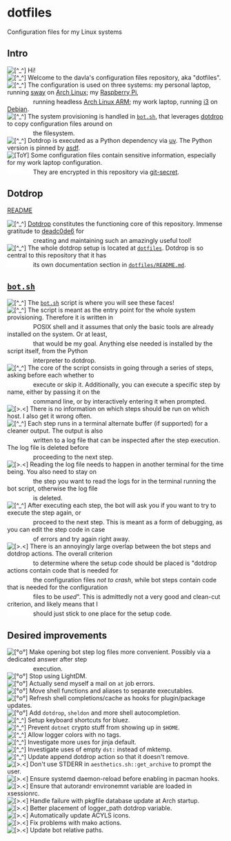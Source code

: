 # dotfiles

Configuration files for my Linux systems

## Intro

![[^_^]][prompt-face] Hi!  
![[^_^]][prompt-face] Welcome to the davla's configuration files repository,
                      aka "dotfiles".  
![[^_^]][prompt-face] The configuration is used on three systems: my personal
                      laptop, running [sway](https://swaywm.org/) on
                      [Arch Linux](https://archlinux.org/); my
                      [Raspberry Pi](https://www.raspberrypi.com/),  
![     ][indent]      running headless
                      [Arch Linux ARM](https://archlinuxarm.org/); my work
                      laptop, running [i3](https://i3wm.org/) on
                      [Debian](https://www.debian.org/).  
![[^_^]][prompt-face] The system provisioning is handled in
                      [`bot.sh`](./bot.sh), that leverages
                      [dotdrop](https://github.com/deadc0de6/dotdrop) to copy
                      configuration files around on  
![     ][indent]      the filesystem.  
![[^_^]][prompt-face] Dotdrop is executed as a Python dependency via
                      [uv](https://docs.astral.sh/uv/). The Python version is
                      pinned by [asdf](https://asdf-vm.com/).  
![[ToY]][sad-face]    Some configuration files contain sensitive information,
                      especially for my work laptop configuration.  
![     ][indent]      They are encrypted in this repository via
                      [git-secret](https://sobolevn.me/git-secret/).

## Dotdrop

[README](./dotfiles/README.md)

![[^_^]][prompt-face] [Dotdrop](https://github.com/deadc0de6/dotdrop)
                      constitutes the functioning core of this repository.
                      Immense gratitude to
                      [deadc0de6](https://github.com/deadc0de6) for  
![     ][indent]      creating and maintaining such an amazingly useful tool!  
![[^_^]][prompt-face] The whole dotdrop setup is located at
                      [`dotfiles`](./dotfiles/). Dotdrop is so central to this
                      repository that it has  
![     ][indent]      its own documentation section in
                      [`dotfiles/README.md`](./dotfiles/README.md).  

## [`bot.sh`](./bot.sh)

![[^_^]][prompt-face] The [`bot.sh`](./bot.sh) script is where you will see
                      these faces!  
![[^_^]][prompt-face] The script is meant as the entry point for the whole
                      system provisioning. Therefore it is written in  
![     ][indent]      POSIX shell and it assumes that only the basic tools are
                      already installed on the system. Or at least,  
![     ][indent]      that would be my goal. Anything else needed is installed
                      by the script itself, from the Python  
![     ][indent]      interpreter to dotdrop.  
![[^_^]][prompt-face] The core of the script consists in going through a series
                      of steps, asking before each whether to  
![     ][indent]      execute or skip it. Additionally, you can execute a
                      specific step by name, either by passing it on the  
![     ][indent]      command line, or by interactively entering it when
                      prompted.  
![[>.<]][error-face]  There is no information on which steps should be run on
                      which host. I also get it wrong often.  
![[^_^]][prompt-face] Each step runs in a terminal alternate buffer (if
                      supported) for a cleaner output. The output is also  
![     ][indent]      written to a log file that can be inspected after the
                      step execution. The log file is deleted before  
![     ][indent]      proceeding to the next step.  
![[>.<]][error-face]  Reading the log file needs to happen in another terminal
                      for the time being. You also need to stay on  
![     ][indent]      the step you want to read the logs for in the terminal
                      running the bot script, otherwise the log file  
![     ][indent]      is deleted.  
![[^_^]][prompt-face] After executing each step, the bot will ask you if you
                      want to try to execute the step again, or  
![     ][indent]      proceed to the next step. This is meant as a form of
                      debugging, as you can edit the step code in case  
![     ][indent]      of errors and try again right away.  
![[>.<]][error-face]  There is an annoyingly large overlap between the bot
                      steps and dotdrop actions. The overall criterion  
![     ][indent]      to determine where the setup code should be placed is
                      "dotdrop actions contain code that is needed for  
![     ][indent]      the configuration files *not to crash*, while bot steps
                      contain code that is needed for the configuration  
![     ][indent]      files to be *used*". This is admittedly not a very good
                      and clean-cut criterion, and likely means that I  
![     ][indent]      should just stick to one place for the setup code.  

## Desired improvements

![[°o°]][ok-face]     Make opening bot step log files more convenient. Possibly
                      via a dedicated answer after step  
![     ][indent]      execution.  
![[°o°]][ok-face]     Stop using LightDM.  
![[°o°]][ok-face]     Actually send myself a mail on `at` job errors.  
![[°o°]][ok-face]     Move shell functions and aliases to separate executables.  
![[°o°]][ok-face]     Refresh shell completions/cache as hooks for
                      plugin/package updates.  
![[°o°]][ok-face]     Add `dotdrop`, `sheldon` and more shell autocompletion.  
![[^_^]][prompt-face] Setup keyboard shortcuts for bluez.  
![[^_^]][prompt-face] Prevent `dotnet` crypto stuff from showing up in `$HOME`.  
![[^_^]][prompt-face] Allow logger colors with no tags.  
![[^_^]][prompt-face] Investigate more uses for jinja default.  
![[^_^]][prompt-face] Investigate uses of empty `dst:` instead of mktemp.  
![[^_^]][prompt-face] Update append dotdrop action so that it doesn't remove.  
![[>.<]][error-face]  Don't use STDERR in `aesthetics.sh::get_archive` to
                      prompt the user.  
![[>.<]][error-face]  Ensure systemd daemon-reload before enabling in pacman
                      hooks.  
![[>.<]][error-face]  Ensure that autorandr environemnt variable are loaded in
                      xsessionrc.  
![[>.<]][error-face]  Handle failure with pkgfile database update at Arch
                      startup.  
![[>.<]][error-face]  Better placement of logger_path dotdrop variable.  
![[>.<]][error-face]  Automatically update ACYLS icons.  
![[>.<]][error-face]  Fix problems with mako actions.  
![[>.<]][error-face]  Update bot relative paths.  

[error-face]: docs/img/error-face.svg "Error face"
[indent]: docs/img/indent.svg "Indent"
[ok-face]: docs/img/ok-face.svg "OK face"
[prompt-face]: docs/img/prompt-face.svg "Prompt face"
[sad-face]: docs/img/sad-face.svg "Sad face"
